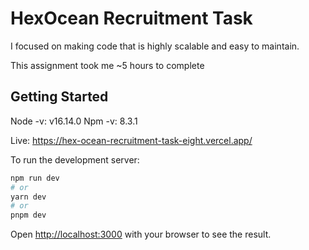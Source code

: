 # HexOcean Recruitment Task

I focused on making code that is highly scalable and easy to maintain.

This assignment took me ~5 hours to complete

## Getting Started

Node -v: v16.14.0
Npm -v: 8.3.1

Live: https://hex-ocean-recruitment-task-eight.vercel.app/

To run the development server:

```bash
npm run dev
# or
yarn dev
# or
pnpm dev
```
Open [http://localhost:3000](http://localhost:3000) with your browser to see the result.
